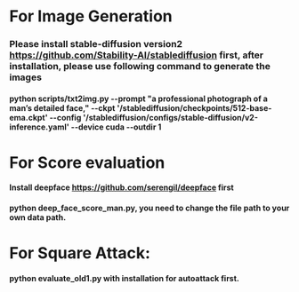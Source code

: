 # For Image Generation
### Please install stable-diffusion version2 https://github.com/Stability-AI/stablediffusion first, after installation, please use following command to generate the images
#### python scripts/txt2img.py --prompt "a professional photograph of a man’s detailed face," --ckpt '/stablediffusion/checkpoints/512-base-ema.ckpt' --config '/stablediffusion/configs/stable-diffusion/v2-inference.yaml' --device cuda --outdir 1



# For Score evaluation
#### Install deepface https://github.com/serengil/deepface first 
#### python deep_face_score_man.py, you need to change the file path to your own data path.


# For Square Attack:
#### python evaluate_old1.py with installation for autoattack first.

